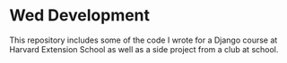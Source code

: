 # Wed Development
This repository includes some of the code I wrote for a Django course at Harvard Extension School as well as a side project from a club at school. 
